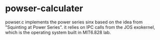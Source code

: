 # powser-calculater
powser.c implements the power series sinx based on the idea from "Squinting at Power Series". 
it relies on IPC calls from the JOS exokernel, which is the operating system built in MIT6.828 lab.
